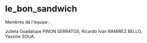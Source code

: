 # le_bon_sandwich

Membres de l'équipe :

Julieta Guadalupe PINON SERRATOS,
Ricardo Iván RAMIREZ BELLO,
Yassine SOUA.
